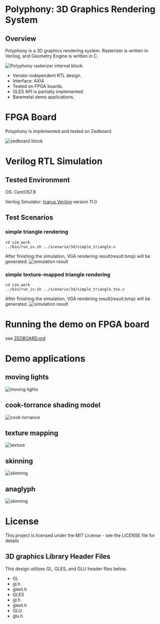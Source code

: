 # Polyphony: 3D Graphics Rendering System

## Overview

Polyphony is a 3D graphics rendering system. Rasterizer is written in Verilog, and Geometry Engine is written in C.

![Polyphony rasterizer internal block](doc/images/pp_top.jpg)

- Vendor-independent RTL design.
- Interface: AXI4
- Tested on FPGA boards.
- GLES API is partially implemented.
- Baremetal demo applications.

# FPGA Board
Polyphony is implemented and tested on Zedboard.

![zedboard block](doc/images/zb.jpg)

# Verilog RTL Simulation

## Tested Environment

OS: CentOS7.8

Verilog Simulator: [Icarus Verilog](https://github.com/steveicarus/iverilog) version 11.0

## Test Scenarios

### simple triangle rendering
```
cd sim_work
../bin/run_iv.sh ../scenario/3d/simple_triangle.v 
```
After finishing the simulation, VGA rendering result(result.bmp) will be generated.
![simulation result](doc/images/sim_result_1.bmp)

### simple texture-mapped triangle rendering
```
cd sim_work
../bin/run_iv.sh ../scenario/3d/simple_triangle_tex.v 
```
After finishing the simulation, VGA rendering result(result.bmp) will be generated.
![simulation result](doc/images/sim_result_2.bmp)

# Running the demo on FPGA board
see [ZEDBOARD.md](ZEDBOARD.md)

# Demo applications

## moving lights

![moving lights](doc/images/app_moving_light.png)

## cook-torrance shading model

![cook-torrance](doc/images/app_cooktorrance.png)

## texture mapping

![texture](doc/images/app_earth.png)

## skinning

![skinning](doc/images/app_skinning.png)

## anaglyph

![skinning](doc/images/app_anaglyph.png)

# License
This project is licensed under the MIT License - see the LICENSE file for details
## 3D graphics Library Header Files
This design utilizes GL, GLES, and GLU header files below.
- GL
 - gl.h
 - glext.h
- GLES
 - gl.h
 - glext.h
- GLU
 - glu.h
